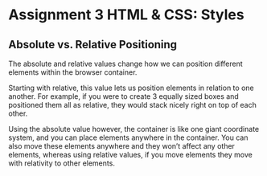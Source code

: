 # Assignment 3 HTML & CSS: Styles
## Absolute vs. Relative Positioning

The absolute and relative values change how we can position different elements within the browser container. 

Starting with relative, this value lets us position elements in relation to one another. For example, if you were to create 3 equally sized boxes and positioned them all as relative, they would stack nicely right on top of each other. 

Using the absolute value however, the container is like one giant coordinate system, and you can place elements anywhere in the container. You can also move these elements anywhere and they won’t affect any other elements, whereas using relative values, if you move elements they move with relativity to other elements.
